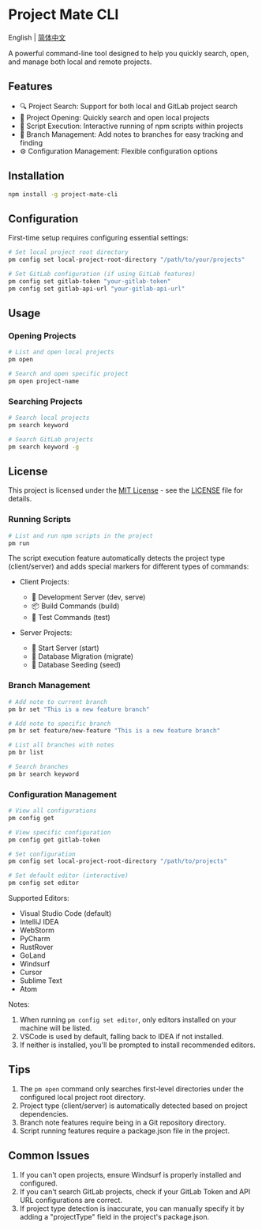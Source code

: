 # Project Mate CLI

English | [简体中文](./README.zh-CN.md)

A powerful command-line tool designed to help you quickly search, open, and manage both local and remote projects.

## Features

- 🔍 Project Search: Support for both local and GitLab project search
- 📂 Project Opening: Quickly search and open local projects
- 🔄 Script Execution: Interactive running of npm scripts within projects
- 🌿 Branch Management: Add notes to branches for easy tracking and finding
- ⚙️ Configuration Management: Flexible configuration options

## Installation

```bash
npm install -g project-mate-cli
```

## Configuration

First-time setup requires configuring essential settings:

```bash
# Set local project root directory
pm config set local-project-root-directory "/path/to/your/projects"

# Set GitLab configuration (if using GitLab features)
pm config set gitlab-token "your-gitlab-token"
pm config set gitlab-api-url "your-gitlab-api-url"
```

## Usage

### Opening Projects

```bash
# List and open local projects
pm open

# Search and open specific project
pm open project-name
```

### Searching Projects

```bash
# Search local projects
pm search keyword

# Search GitLab projects
pm search keyword -g
```

## License

This project is licensed under the [MIT License](LICENSE) - see the [LICENSE](LICENSE) file for details.
### Running Scripts

```bash
# List and run npm scripts in the project
pm run
```

The script execution feature automatically detects the project type (client/server) and adds special markers for different types of commands:

- Client Projects:
  - 🚀 Development Server (dev, serve)
  - 📦 Build Commands (build)
  - 🧪 Test Commands (test)

- Server Projects:
  - 🚀 Start Server (start)
  - 🔄 Database Migration (migrate)
  - 🌱 Database Seeding (seed)

### Branch Management

```bash
# Add note to current branch
pm br set "This is a new feature branch"

# Add note to specific branch
pm br set feature/new-feature "This is a new feature branch"

# List all branches with notes
pm br list

# Search branches
pm br search keyword
```

### Configuration Management

```bash
# View all configurations
pm config get

# View specific configuration
pm config get gitlab-token

# Set configuration
pm config set local-project-root-directory "/path/to/projects"

# Set default editor (interactive)
pm config set editor
```

Supported Editors:
- Visual Studio Code (default)
- IntelliJ IDEA
- WebStorm
- PyCharm
- RustRover
- GoLand
- Windsurf
- Cursor
- Sublime Text
- Atom

Notes:
1. When running `pm config set editor`, only editors installed on your machine will be listed.
2. VSCode is used by default, falling back to IDEA if not installed.
3. If neither is installed, you'll be prompted to install recommended editors.

## Tips

1. The `pm open` command only searches first-level directories under the configured local project root directory.
2. Project type (client/server) is automatically detected based on project dependencies.
3. Branch note features require being in a Git repository directory.
4. Script running features require a package.json file in the project.

## Common Issues

1. If you can't open projects, ensure Windsurf is properly installed and configured.
2. If you can't search GitLab projects, check if your GitLab Token and API URL configurations are correct.
3. If project type detection is inaccurate, you can manually specify it by adding a "projectType" field in the project's package.json.
